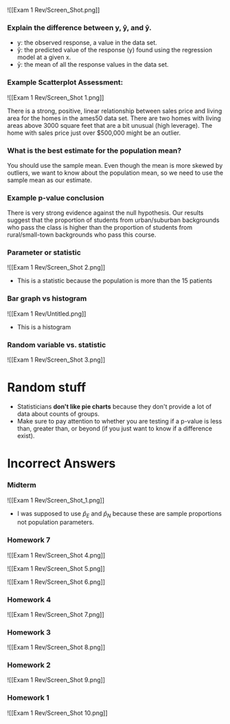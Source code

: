 ![[Exam 1 Rev/Screen_Shot.png]]

### Explain the difference between y, ŷ, and ȳ.

- y: the observed response, a value in the data set.
- ŷ: the predicted value of the response (y) found using the regression model at a given x.
- ȳ: the mean of all the response values in the data set.

### **Example Scatterplot Assessment:**

![[Exam 1 Rev/Screen_Shot 1.png]]

There is a strong, positive, linear relationship between sales price and living area for the homes in the ames50 data set. There are two homes with living areas above 3000 square feet that are a bit unusual (high leverage). The home with sales price just over $500,000 might be an outlier.

### What is the best estimate for the population mean?

You should use the sample mean. Even though the mean is more skewed by outliers, we want to know about the population mean, so we need to use the sample mean as our estimate.

### Example p-value conclusion

There is very strong evidence against the null hypothesis. Our results suggest that the proportion of students from urban/suburban backgrounds who pass the class is higher than the proportion of students from rural/small-town backgrounds who pass this course.

### Parameter or statistic

![[Exam 1 Rev/Screen_Shot 2.png]]

- This is a statistic because the population is more than the 15 patients

### Bar graph vs histogram

![[Exam 1 Rev/Untitled.png]]

- This is a histogram

### Random variable vs. statistic

![[Exam 1 Rev/Screen_Shot 3.png]]

# Random stuff

- Statisticians **don't like pie charts** because they don't provide a lot of data about counts of groups.
- Make sure to pay attention to whether you are testing if a p-value is less than, greater than, or beyond (if you just want to know if a difference exist).

# Incorrect Answers

### Midterm

![[Exam 1 Rev/Screen_Shot_1.png]]

- I was supposed to use $\hat{p}_E$ and $\hat{p}_N$ because these are sample proportions not population parameters.

### Homework 7

![[Exam 1 Rev/Screen_Shot 4.png]]

![[Exam 1 Rev/Screen_Shot 5.png]]

![[Exam 1 Rev/Screen_Shot 6.png]]

### Homework 4

![[Exam 1 Rev/Screen_Shot 7.png]]

### Homework 3

![[Exam 1 Rev/Screen_Shot 8.png]]

### Homework 2

![[Exam 1 Rev/Screen_Shot 9.png]]

### Homework 1

![[Exam 1 Rev/Screen_Shot 10.png]]